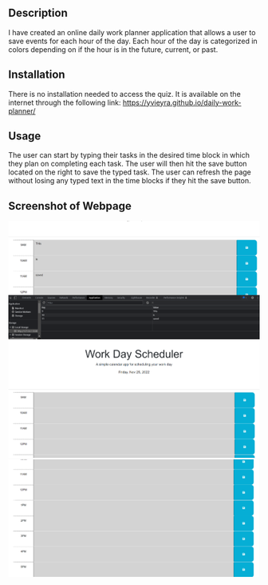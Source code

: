 ## Description 

I have created an online daily work planner application that allows a user to save events for each hour of the day. Each hour of the day is categorized in colors depending on if the hour is in the future, current, or past. 

## Installation

There is no installation needed to access the quiz. It is available on the internet through the following link: https://yvieyra.github.io/daily-work-planner/

## Usage

The user can start by typing their tasks in the desired time block in which they plan on completing each task. The user will then hit the save button located on the right to save the typed task. The user can refresh the page without losing any typed text in the time blocks if they hit the save button. 

## Screenshot of Webpage 

![alt text](./images/local%20storage%20saved%20.png)
![alt text](./images/schedule%20screenshot%20.png)
![alt text](./images/second%20half%20of%20schedule%20.png)